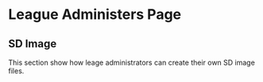 # League Administers Page

## SD Image

This section show how leage administrators can create their own SD image files.